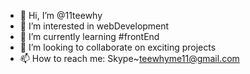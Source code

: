- 👋 Hi, I’m @11teewhy
- 👀 I’m interested in webDevelopment
- 🌱 I’m currently learning #frontEnd
- 💞️ I’m looking to collaborate on exciting projects
- 📫 How to reach me: Skype~teewhyme11@gmail.com

<!---
11teewhy/11teewhy is a ✨ special ✨ repository because its `README.md` (this file) appears on your GitHub profile.
You can click the Preview link to take a look at your changes.
--->
